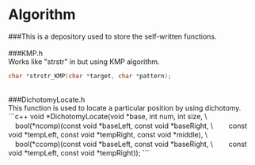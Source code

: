 # Algorithm

###This is a depository used to store the self-written functions.<br><br>
###KMP.h<br>
Works like "strstr" in <cstring> but using KMP algorithm.<br>
```c++
char *strstr_KMP(char *target, char *pattern);
```
<br>
###DichotomyLocate.h<br>
This function is used to locate a particular position by using dichotomy.
```c++
void *DichotomyLocate(void *base, int num, int size, \
　bool(*ncomp)(const void *baseLeft, const void *baseRight, \
　　const void *tempLeft, const void *tempRight, const void *middle), \
　bool(*ccomp)(const void *baseLeft, const void *baseRight, \
　　const void *tempLeft, const void *tempRight));
```
